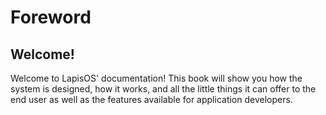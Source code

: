 # Foreword

## Welcome!

Welcome to LapisOS' documentation! This book will show you how the
system is designed, how it works, and all the little things it can offer
to the end user as well as the features available for application developers.